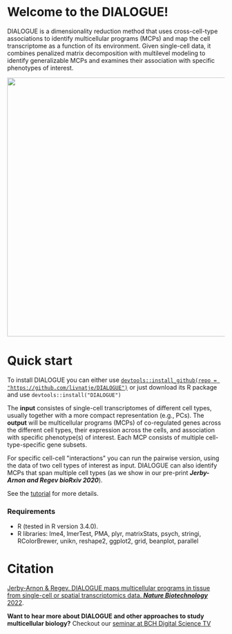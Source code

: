 # **Welcome to the DIALOGUE!**

DIALOGUE is a dimensionality reduction method that uses cross-cell-type associations to identify multicellular programs (MCPs) and map the cell transcriptome as a function of its environment. Given single-cell data, it combines penalized matrix decomposition with multilevel modeling to identify generalizable MCPs and examines their association with specific phenotypes of interest.

<img src="https://github.com/livnatje/DIALOGUE/blob/master/Images/Livnat_dialogue_rev3-02.png" width=600 />

# **Quick start**

To install DIALOGUE you can either use [```devtools::install_github(repo = "https://github.com/livnatje/DIALOGUE")```](https://www.rdocumentation.org/packages/devtools/versions/1.13.6/topics/install_github) or just download its R package and use ```devtools::install("DIALOGUE")```

The **input** consistes of single-cell transcriptomes of different cell types, usually together with a more compact representation (e.g., PCs). The **output** will be multicellular programs (MCPs) of co-regulated genes across the different cell types, their expression across the cells, and association with specific phenotype(s) of interest. Each MCP consists of multiple cell-type-specific gene subsets.

For specific cell-cell "interactions" you can run the pairwise version, using the data of two cell types of interest as input. DIALOGUE can also identify MCPs that span multiple cell types (as we show in our pre-print **_Jerby-Arnon and Regev bioRxiv 2020_**).

See the [tutorial](https://github.com/livnatje/DIALOGUE/wiki/Tutorial) for more details.

### **Requirements**

* R (tested in R version 3.4.0).
* R libraries: lme4, lmerTest, PMA, plyr, matrixStats, psych, stringi, RColorBrewer, unikn, reshape2, ggplot2, grid, beanplot, parallel

# Citation

[Jerby-Arnon & Regev. DIALOGUE maps multicellular programs in tissue from single-cell or spatial transcriptomics data. _**Nature Biotechnology**_ 2022](https://www.nature.com/articles/s41587-022-01288-0).

**Want to hear more about DIALOGUE and other approaches to study multicellular biology?** Checkout our [seminar at 
BCH Digital Science TV](https://www.youtube.com/watch?v=iBtzD0rKSdM&list=PLZH5lNty_E1pHu2cQY83tDYDCyhJFOd7a&index=2&t=2964s)
